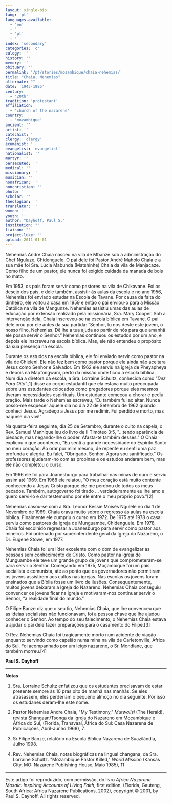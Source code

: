 ```yaml
---
layout: single-bio
lang: 'pt'
languages-available:
  - 'en'
  - ' '
  - 'pt'
  - ' '
index: 'secondary'
categories: 'c'
eulogy: ''
history: ''
memory: ''
obituary: ''
permalink: '/pt/stories/mozambique/chaia-nehemias/'
title: "Chaia, Nehemias"
alternate: ""
date: '1943-1985'
century:
  - '20th'
tradition: 'protestant'
affiliation:
  - 'church of the nazarene'
country:
  - 'mozambique'
ancient: ''
artist: ''
catechist: ''
clergy: 'clergy'
ecumenist: ''
evangelist: 'evangelist'
nationalist: ''
martyr: ''
persecuted: ''
medical: ''
missionary: ''
musician: ''
nonafrican: ''
nonchristian: ''
photo: ''
scholar: ''
theologian: ''
translator: ''
women: ''
youth: ''
author: "Dayhoff, Paul S."
institution: ""
liaison: ""
project-luke: ''
upload: 2011-01-01
---
```




Nehemias André Chaia nasceu na vila de Mbanze sob a administração do Chef Nguluze, Chidenguele. O pai dele foi Pastor André Maholo Chaia e a sua mãe foi Sra. Lúcia Mabunda (Matshinhe) Chaia da vila de Manjacaze. Como filho de um pastor, ele nunca foi exigido cuidada da manada de bois no mato.

Em 1953, os pais foram servir como pastores na vila de Chikavane. Foi os desejo dos pais, e dele também, assistir às aulas da escola e no ano 1956, Nehemias foi enviado estudar na Escola de Tavane. Por causa da falta do dinheiro, ele voltou à casa em 1959 e então o pai enviou-o para a Missão Católica na vila de Mangunze. Nehemias assistiu umas das aulas de educação por extensão realizado pela missionária, Sra. Mary Cooper. Sob a intervenção dela, Chaia inscreveu-se na escola bíblica em Tavane. O pai dele orou por ele antes da sua partida: “Senhor, tu nos deste este jovem, o nosso filho, Nehemias. Dê lhe a tua ajuda ao partir de nós para que amanhã ele possa servir o Senhor.” Nehemias continuou os estudos por um ano, e depois ele inscreveu na escola bíblica. Mas, ele não entendeu o propósito da sua presença na escola.

Durante os estudos na escola bíblica, ele foi enviado servir como pastor na vila de Chieleni. Ele não fez bem como pastor porque ele ainda não aceitara Jesus como Senhor e Salvador. Em 1962 ele serviu na igreja de Pheyapheya e depois na Mapfongwani, perto da missão onde ficou a escola bíblica. Num dia a diretora da escola, a Sra. Lorraine Schultz, conhecida como “*Dez Para Oito*”[1] disse ao corpo estudantil que ela estava muito preocupada sobre uns estudantes colocados como pregadores porque eles mesmos tiveram necessidades espirituais. Um estudante começou a chorar e pediu oração. Mais tarde o Nehemias escreveu, “Eu também fui ao altar. Nunca posso-me esquecer aquele dia no dia 22 de Setembro de 1962 quando conheci Jesus. Agradeço a Jesus por me redimir. Fui perdido e morto, mas naquele dia vivi!”

Na quarta-feira seguinte, dia 25 de Setembro, durante o culto na capela, o Rev. Samuel Manhique leu do livro de II Timóteo 3:5, "...tendo aparência de piedade, mas negando-lhe o poder. Afasta-te também desses." O Chaia explicou o que aconteceu, "Eu senti a grande necessidade do Espírito Santo no meu coração. Ao orar por mim mesmo, de repente eu senti uma paz profunda e alegria. Eu falei, “Obrigado, Senhor. Agora sou santificado.” Os professores ajudaram-no com as propinas e os estudos andaram bem, mas ele não completou o curso.

Em 1966 ele foi para Joanesburgo para trabalhar nas minas de ouro e serviu assim até 1969. Em 1968 ele relatou, "O meu coração está muito contente conhecendo a Jesus Cristo porque ele me perdoou de todos os meus pecados. Também, autogoverno foi tirado … verdadeiramente eu lhe amo e quero servi-lo e dar testemunho por ele entre o meu próprio povo."[2]

Nehemias casou-se com a Sra. Leonor Bessie Moisés Ngulele no dia 1 de Novembro de 1969. Chaia orava muito sobre o regresso às aulas na escola bíblica. Finalmente ele cumpriu o curso em 1972. De 1975 até 1978 o casal serviu como pastores da igreja de Munguambe, Chidenguele. Em 1978, Chaia foi escolhido regressar a Joanesburgo para servir como pastor aos mineiros. Foi ordenado por superintendente geral da Igreja do Nazareno, o Dr. Eugene Stowe, em 1977.

Nehemias Chaia foi um líder excelente com o dom de evangelizar as pessoas sem conhecimento de Cristo. Como pastor na igreja de Munguambe ele teve um grande grupo de jovens que comprometeram-se para servir o Senhor. Começando em 1975, Moçambique foi um país socialista e comunista, até ao ponto que os governadores não permitiram os jovens assistirem aos cultos nas igrejas. Nas escolas os jovens foram ensinados que a Bíblia fosse um livro de ilusões. Consequentemente, muitos jovens deixaram a Igreja do Nazareno. Nehemias Chaia conseguiu convencer os jovens ficar na igreja e motivaram-nos continuar servir o Senhor, “a realidade final do mundo.”

O Filipe Banze diz que o seu tio, Nehemias Chaia, que lhe convenceu que as ideias socialistas não funcionavam, foi a pessoa chave que lhe ajudou conhecer o Senhor. Ao tempo do seu falecimento, o Nehemias Chaia estava a ajudar o pai dele fazer preparações para o casamento do Filipe.[3]

O Rev. Nehemias Chaia foi tragicamente morto num acidente de viação enquanto servindo como capelão numa mina na vila de Carletonville, África do Sul. Foi acompanhado por um leigo nazareno, o Sr. Mondlane, que também morreu.[4]

**Paul S. Dayhoff**

---

**Notas**

1. Sra. Lorraine Schultz enfatizou que os estudantes precisavam de estar presente sempre às 10 pras oito de manhã nas manhãs. Se eles atrasassem, eles perderiam o pequeno almoço no dia seguinte. Por isso os estudanes deram-lhe este nome.

2. Pastor Nehemias Andre Chaia, "My Testimony," *Mutwalisi* (The Herald), revista Shangaan/Tsonga da Igreja do Nazareno em Moçambique e África do Sul, (Florida, Transvaal, África do Sul: Casa Nazarena de Publicações, Abril-Junho 1968), 7.

3. Sr Filipe Banze, relatório na Escola Bíblica Nazarena de Suazilândia, Julho 1998.

4. Rev. Nehemias Chaia, notas biográficas na lingual changana, da Sra. Lorraine Schultz. "Mozambique Pastor Killed," *World Mission* (Kansas City, MO: Nazarene Publishing House, Maio 1985), 11

---

Este artigo foi reproduzido, com permissão, do livro *Africa Nazarene Mosaic: Inspiring Accounts of Living Faith*, first edition, (Florida, Gauteng, South Africa: Africa Nazarene Publications, 2002), copyright © 2001, by Paul S. Dayhoff. All rights reserved.

